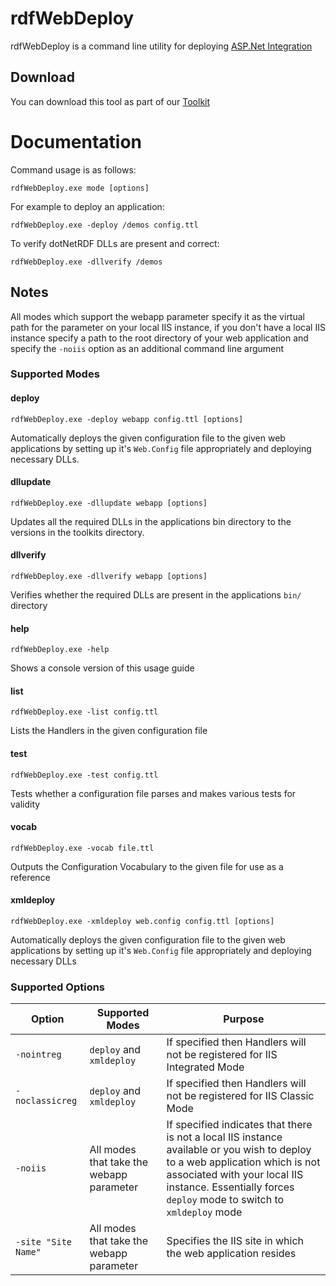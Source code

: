 # rdfWebDeploy 

rdfWebDeploy is a command line utility for deploying [ASP.Net Integration](ASPNET-Integration.md)

## Download 

You can download this tool as part of our [Toolkit](Tools.md)

# Documentation 

Command usage is as follows:

```dos
rdfWebDeploy.exe mode [options]
```

For example to deploy an application:

```dos
rdfWebDeploy.exe -deploy /demos config.ttl
```

To verify dotNetRDF DLLs are present and correct:
```dos
rdfWebDeploy.exe -dllverify /demos
```

## Notes 

All modes which support the webapp parameter specify it as the virtual path for the parameter on your local IIS instance, if you don't have a local IIS instance specify a path to the root directory of your web application and specify the `-noiis` option as an additional command line argument

### Supported Modes 

#### deploy

```dos
rdfWebDeploy.exe -deploy webapp config.ttl [options]
```

Automatically deploys the given configuration file to the given web applications by setting up it's `Web.Config` file appropriately and deploying necessary DLLs.

#### dllupdate 

```dos
rdfWebDeploy.exe -dllupdate webapp [options]
```

Updates all the required DLLs in the applications bin directory to the versions in the toolkits directory.

#### dllverify 

```dos
rdfWebDeploy.exe -dllverify webapp [options]
```

Verifies whether the required DLLs are present in the applications `bin/` directory

#### help 

```dos
rdfWebDeploy.exe -help
```

Shows a console version of this usage guide

#### list

```dos
rdfWebDeploy.exe -list config.ttl
```

Lists the Handlers in the given configuration file

#### test 

```dos
rdfWebDeploy.exe -test config.ttl
```

Tests whether a configuration file parses and makes various tests for validity

#### vocab 

```dos
rdfWebDeploy.exe -vocab file.ttl
```

Outputs the Configuration Vocabulary to the given file for use as a reference

#### xmldeploy 

```dos
rdfWebDeploy.exe -xmldeploy web.config config.ttl [options]
```

Automatically deploys the given configuration file to the given web applications by setting up it's `Web.Config` file appropriately and deploying necessary DLLs

### Supported Options 

| Option |  Supported Modes |  Purpose |
|--------|------------------|----------|
| `-nointreg` | `deploy` and `xmldeploy` | If specified then Handlers will not be registered for IIS Integrated Mode |
| `-noclassicreg` | `deploy` and `xmldeploy` | If specified then Handlers will not be registered for IIS Classic Mode |
| `-noiis` | All modes that take the webapp parameter | If specified indicates that there is not a local IIS instance available or you wish to deploy to a web application which is not associated with your local IIS instance. Essentially forces `deploy` mode to switch to `xmldeploy` mode |
| `-site "Site Name"` | All modes that take the webapp parameter | Specifies the IIS site in which the web application resides |
